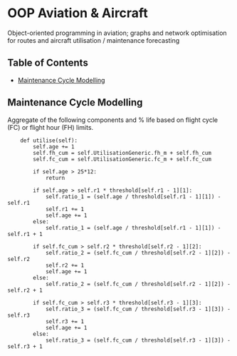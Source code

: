 # OOP Aviation & Aircraft
Object-oriented programming in aviation; graphs and network optimisation for routes and aircraft utilisation / maintenance forecasting

## Table of Contents
* [Maintenance Cycle Modelling](#maintenance-cycle-modelling)

## Maintenance Cycle Modelling
Aggregate of the following components and % life based on flight cycle (FC) or flight hour (FH) limits.

```
    def utilise(self):
        self.age += 1
        self.fh_cum = self.UtilisationGeneric.fh_m + self.fh_cum
        self.fc_cum = self.UtilisationGeneric.fc_m + self.fc_cum

        if self.age > 25*12:
            return

        if self.age > self.r1 * threshold[self.r1 - 1][1]:
            self.ratio_1 = (self.age / threshold[self.r1 - 1][1]) - self.r1
            self.r1 += 1
            self.age += 1
        else:
            self.ratio_1 = (self.age / threshold[self.r1 - 1][1]) - self.r1 + 1

        if self.fc_cum > self.r2 * threshold[self.r2 - 1][2]:
            self.ratio_2 = (self.fc_cum / threshold[self.r2 - 1][2]) - self.r2
            self.r2 += 1
            self.age += 1
        else:
            self.ratio_2 = (self.fc_cum / threshold[self.r2 - 1][2]) - self.r2 + 1

        if self.fc_cum > self.r3 * threshold[self.r3 - 1][3]:
            self.ratio_3 = (self.fc_cum / threshold[self.r3 - 1][3]) - self.r3
            self.r3 += 1
            self.age += 1
        else:
            self.ratio_3 = (self.fc_cum / threshold[self.r3 - 1][3]) - self.r3 + 1
```
